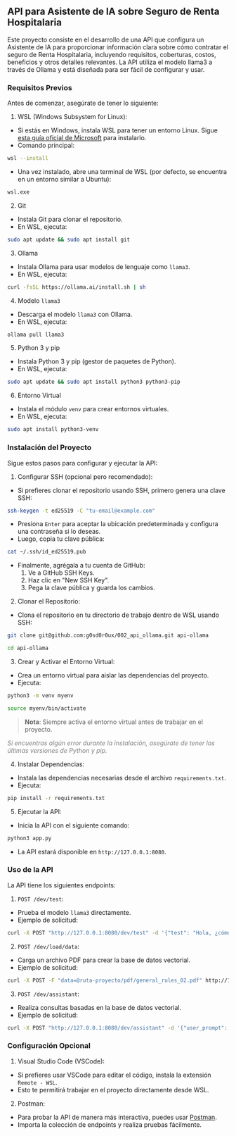 ## API para Asistente de IA sobre Seguro de Renta Hospitalaria

Este proyecto consiste en el desarrollo de una API que configura un Asistente de IA para proporcionar información clara sobre cómo contratar el seguro de Renta Hospitalaria, incluyendo requisitos, coberturas, costos, beneficios y otros detalles relevantes. La API utiliza el modelo llama3 a través de Ollama y está diseñada para ser fácil de configurar y usar.

### Requisitos Previos

Antes de comenzar, asegúrate de tener lo siguiente:

1. WSL (Windows Subsystem for Linux):
- Si estás en Windows, instala WSL para tener un entorno Linux. Sigue [esta guía oficial de Microsoft](https://learn.microsoft.com/en-us/windows/wsl/install/) para instalarlo.
- Comando principal:
```bash
wsl --install
```
- Una vez instalado, abre una terminal de WSL (por defecto, se encuentra en un entorno similar a Ubuntu):
```bash
wsl.exe
```

2. Git
- Instala Git para clonar el repositorio.
- En WSL, ejecuta:
```bash
sudo apt update && sudo apt install git
```

3. Ollama
- Instala Ollama para usar modelos de lenguaje como `llama3`.
- En WSL, ejecuta:
```bash
curl -fsSL https://ollama.ai/install.sh | sh
```

4. Modelo `llama3`
- Descarga el modelo `llama3` con Ollama.
- En WSL, ejecuta:
```bash
ollama pull llama3
```

5. Python 3 y pip
- Instala Python 3 y pip (gestor de paquetes de Python).
- En WSL, ejecuta:
```bash
sudo apt update && sudo apt install python3 python3-pip
```

6. Entorno Virtual
- Instala el módulo `venv` para crear entornos virtuales.
- En WSL, ejecuta:
```bash
sudo apt install python3-venv
```

### Instalación del Proyecto

Sigue estos pasos para configurar y ejecutar la API:

1. Configurar SSH (opcional pero recomendado):
- Si prefieres clonar el repositorio usando SSH, primero genera una clave SSH:
```bash
ssh-keygen -t ed25519 -C "tu-email@example.com"
```
- Presiona `Enter` para aceptar la ubicación predeterminada y configura una contraseña si lo deseas.
- Luego, copia tu clave pública:
```bash
cat ~/.ssh/id_ed25519.pub
```
- Finalmente, agrégala a tu cuenta de GitHub:
    1. Ve a GitHub SSH Keys.
    2. Haz clic en "New SSH Key".
    3. Pega la clave pública y guarda los cambios.

2. Clonar el Repositorio:
- Clona el repositorio en tu directorio de trabajo dentro de WSL usando SSH:
```bash
git clone git@github.com:g0sd0r0ux/002_api_ollama.git api-ollama
```
```bash
cd api-ollama
```

3. Crear y Activar el Entorno Virtual:
- Crea un entorno virtual para aislar las dependencias del proyecto.
- Ejecuta:
```bash
python3 -m venv myenv
```
```bash
source myenv/bin/activate
```
> **Nota**: Siempre activa el entorno virtual antes de trabajar en el proyecto.
<p style="color: gray; font-style: italic;">
   Si encuentras algún error durante la instalación, asegúrate de tener las últimas versiones de Python y pip.
</p>

4. Instalar Dependencias:
- Instala las dependencias necesarias desde el archivo `requirements.txt`.
- Ejecuta:
```bash
pip install -r requirements.txt
```

5. Ejecutar la API:
- Inicia la API con el siguiente comando:
```bash
python3 app.py
```
- La API estará disponible en `http://127.0.0.1:8080`.

### Uso de la API

La API tiene los siguientes endpoints:

1. `POST /dev/test`:
- Prueba el modelo `llama3` directamente.
- Ejemplo de solicitud:
```bash
curl -X POST "http://127.0.0.1:8080/dev/test" -d '{"test": "Hola, ¿cómo estás?"}'
```

2. `POST /dev/load/data`:
- Carga un archivo PDF para crear la base de datos vectorial.
- Ejemplo de solicitud:
```bash
curl -X POST -F "data=@ruta-proyecto/pdf/general_rules_02.pdf" http://127.0.0.1:8080/dev/load/data
```

3. `POST /dev/assistant`:
- Realiza consultas basadas en la base de datos vectorial.
- Ejemplo de solicitud:
```bash
curl -X POST "http://127.0.0.1:8080/dev/assistant" -d '{"user_prompt": "¿Cuáles son los requisitos para contratar el seguro?"}'
```

### Configuración Opcional

1. Visual Studio Code (VSCode):
- Si prefieres usar VSCode para editar el código, instala la extensión `Remote - WSL`.
- Esto te permitirá trabajar en el proyecto directamente desde WSL.

2. Postman:

- Para probar la API de manera más interactiva, puedes usar [Postman](https://www.postman.com/).
- Importa la colección de endpoints y realiza pruebas fácilmente.


